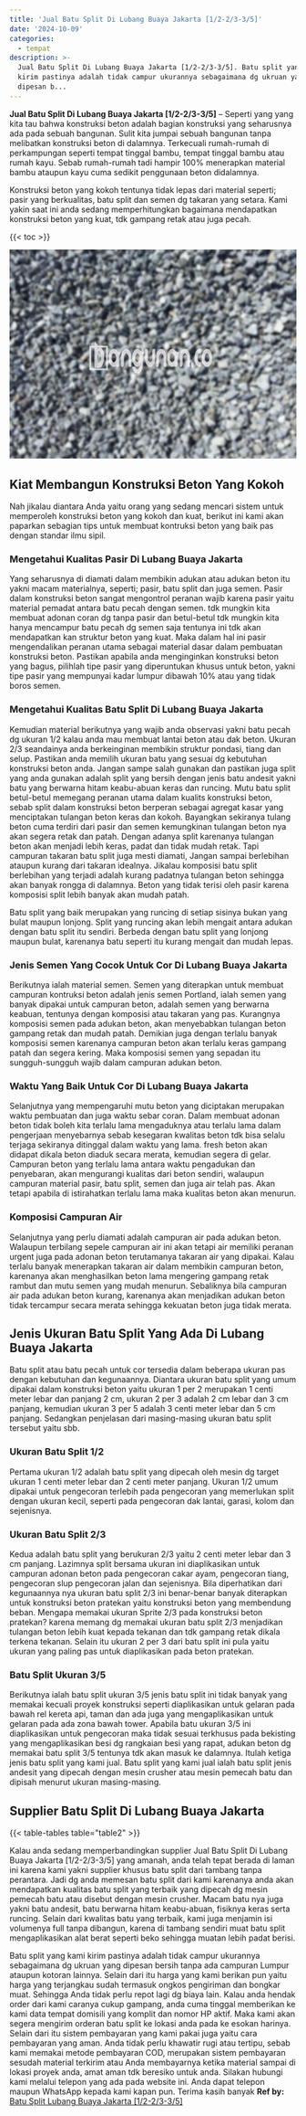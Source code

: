 ```yaml
---
title: 'Jual Batu Split Di Lubang Buaya Jakarta [1/2-2/3-3/5]'
date: '2024-10-09'
categories:
  - tempat
description: >-
  Jual Batu Split Di Lubang Buaya Jakarta [1/2-2/3-3/5]. Batu split yang kami
  kirim pastinya adalah tidak campur ukurannya sebagaimana dg ukruan yang
  dipesan b...
---
```


**Jual Batu Split Di Lubang Buaya Jakarta \[1/2-2/3-3/5\]** – Seperti yang yang kita tau bahwa konstruksi beton adalah bagian konstruksi yang seharusnya ada pada sebuah bangunan. Sulit kita jumpai sebuah bangunan tanpa melibatkan konstruksi beton di dalamnya. Terkecuali rumah-rumah di perkampungan seperti tempat tinggal bambu, tempat tinggal bambu atau rumah kayu. Sebab rumah-rumah tadi hampir 100% menerapkan material bambu ataupun kayu cuma sedikit penggunaan beton didalamnya.

Konstruksi beton yang kokoh tentunya tidak lepas dari material seperti; pasir yang berkualitas, batu split dan semen dg takaran yang setara. Kami yakin saat ini anda sedang memperhitungkan bagaimana mendapatkan konstruksi beton yang kuat, tdk gampang retak atau juga pecah.

{{< toc >}}

![Jual Batu Split Di Lubang Buaya Jakarta [1/2-2/3-3/5]](/images/jual-batu-split-04.png)

## Kiat Membangun Konstruksi Beton Yang Kokoh

Nah jikalau diantara Anda yaitu orang yang sedang mencari sistem untuk memperoleh konstruksi beton yang kokoh dan kuat, berikut ini kami akan paparkan sebagian tips untuk membuat kontruksi beton yang baik pas dengan standar ilmu sipil.

### Mengetahui Kualitas Pasir Di Lubang Buaya Jakarta

Yang seharusnya di diamati dalam membikin adukan atau adukan beton itu yakni macam materialnya, seperti; pasir, batu split dan juga semen. Pasir dalam konstruksi beton sangat mengontrol peranan wajib karena pasir yaitu material pemadat antara batu pecah dengan semen. tdk mungkin kita membuat adonan coran dg tanpa pasir dan betul-betul tdk mungkin kita hanya mencampur batu pecah dg semen saja tentunya ini tdk akan mendapatkan kan struktur beton yang kuat. Maka dalam hal ini pasir mengendalikan peranan utama sebagai material dasar dalam pembuatan konstruksi beton. Pastikan apabila anda menginginkan konstruksi beton yang bagus, pilihlah tipe pasir yang diperuntukan khusus untuk beton, yakni tipe pasir yang mempunyai kadar lumpur dibawah 10% atau yang tidak boros semen.

### Mengetahui Kualitas Batu Split Di Lubang Buaya Jakarta

Kemudian material berikutnya yang wajib anda observasi yakni batu pecah dg ukuran 1/2 kalau anda mau membuat lantai beton atau dak beton. Ukuran 2/3 seandainya anda berkeinginan membikin struktur pondasi, tiang dan selup. Pastikan anda memilih ukuran batu yang sesuai dg kebutuhan konstruksi beton anda. Jangan sampe salah gunakan dan pastikan juga split yang anda gunakan adalah split yang bersih dengan jenis batu andesit yakni batu yang berwarna hitam keabu-abuan keras dan runcing. Mutu batu split betul-betul memegang peranan utama dalam kualits konstruksi beton, sebab split dalam konstruksi beton berperan sebagai agregat kasar yang menciptakan tulangan beton keras dan kokoh. Bayangkan sekiranya tulang beton cuma terdiri dari pasir dan semen kemungkinan tulangan beton nya akan segera retak dan patah. Dengan adanya split karenanya tulangan beton akan menjadi lebih keras, padat dan tidak mudah retak. Tapi campuran takaran batu split juga mesti diamati, Jangan sampai berlebihan ataupun kurang dari takaran idealnya. Jikalau komposisi batu split berlebihan yang terjadi adalah kurang padatnya tulangan beton sehingga akan banyak rongga di dalamnya. Beton yang tidak terisi oleh pasir karena komposisi split lebih banyak akan mudah patah.

Batu split yang baik merupakan yang runcing di setiap sisinya bukan yang bulat maupun lonjong. Split yang runcing akan lebih mengait antara adukan dengan batu split itu sendiri. Berbeda dengan batu split yang lonjong maupun bulat, karenanya batu seperti itu kurang mengait dan mudah lepas.

### Jenis Semen Yang Cocok Untuk Cor Di Lubang Buaya Jakarta

Berikutnya ialah material semen. Semen yang diterapkan untuk membuat campuran kontruksi beton adalah jenis semen Portland, ialah semen yang banyak dipakai untuk campuran beton, adalah semen yang berwarna keabuan, tentunya dengan komposisi atau takaran yang pas. Kurangnya komposisi semen pada adukan beton, akan menyebabkan tulangan beton gampang retak dan mudah patah. Demikian juga dengan terlalu banyak komposisi semen karenanya campuran beton akan terlalu keras gampang patah dan segera kering. Maka komposisi semen yang sepadan itu sungguh-sungguh wajib dalam campuran adukan beton.

### Waktu Yang Baik Untuk Cor Di Lubang Buaya Jakarta

Selanjutnya yang mempengaruhi mutu beton yang diciptakan merupakan waktu pembuatan dan juga waktu sebar coran. Dalam membuat adonan beton tidak boleh kita terlalu lama mengaduknya atau terlalu lama dalam pengerjaan menyebarnya sebab kesegaran kwalitas beton tdk bisa selalu terjaga sekiranya ditinggal dalam waktu yang lama. fresh beton akan didapat dikala beton diaduk secara merata, kemudian segera di gelar. Campuran beton yang terlalu lama antara waktu pengadukan dan penyebaran, akan mengurangi kualitas dari beton sendiri, walaupun campuran material pasir, batu split, semen dan juga air telah pas. Akan tetapi apabila di istirahatkan terlalu lama maka kualitas beton akan menurun.

### Komposisi Campuran Air

Selanjutnya yang perlu diamati adalah campuran air pada adukan beton. Walaupun terbilang sepele campuran air ini akan tetapi air memiliki peranan urgent juga pada adonan beton terutamanya takaran air yang dipakai. Kalau terlalu banyak menerapkan takaran air dalam membikin campuran beton, karenanya akan menghasilkan beton lama mengering gampang retak rambut dan mutu semen yang mudah menurun. Sebaliknya bila campuran air pada adukan beton kurang, karenanya akan menjadikan adukan beton tidak tercampur secara merata sehingga kekuatan beton juga tidak merata.

## Jenis Ukuran Batu Split Yang Ada Di Lubang Buaya Jakarta

Batu split atau batu pecah untuk cor tersedia dalam beberapa ukuran pas dengan kebutuhan dan kegunaannya. Diantara ukuran batu split yang umum dipakai dalam konstruksi beton yaitu ukuran 1 per 2 merupakan 1 centi meter lebar dan panjang 2 cm, ukuran 2 per 3 adalah 2 cm lebar dan 3 cm panjang, kemudian ukuran 3 per 5 adalah 3 centi meter lebar dan 5 cm panjang. Sedangkan penjelasan dari masing-masing ukuran batu split tersebut yaitu sbb.

### Ukuran Batu Split 1/2

Pertama ukuran 1/2 adalah batu split yang dipecah oleh mesin dg target ukuran 1 centi meter lebar dan 2 centi meter panjang. Ukuran 1/2 umum dipakai untuk pengecoran terlebih pada pengecoran yang memerlukan split dengan ukuran kecil, seperti pada pengecoran dak lantai, garasi, kolom dan sejenisnya.

### Ukuran Batu Split 2/3

Kedua adalah batu split yang berukuran 2/3 yaitu 2 centi meter lebar dan 3 cm panjang. Lazimnya split bersama ukuran ini diaplikasikan untuk campuran adonan beton pada pengecoran cakar ayam, pengecoran tiang, pengecoran slup pengecoran jalan dan sejenisnya. Bila diperhatikan dari kegunaannya nya ukuran batu split 2/3 ini benar-benar banyak diterapkan untuk konstruksi beton pratekan yaitu konstruksi beton yang membendung beban. Mengapa memakai ukuran Sprite 2/3 pada konstruksi beton pratekan? karena memang dg memakai ukuran batu split 2/3 menjadikan tulangan beton lebih kuat kepada tekanan dan tdk gampang retak dikala terkena tekanan. Selain itu ukuran 2 per 3 dari batu split ini pula yaitu ukuran yang paling pas untuk diaplikasikan pada beton pratekan.

### Batu Split Ukuran 3/5

Berikutnya ialah batu split ukuran 3/5 jenis batu split ini tidak banyak yang memakai kecuali proyek konstruksi seperti diaplikasikan untuk gelaran pada bawah rel kereta api, taman dan ada juga yang mengaplikasikan untuk gelaran pada ada zona bawah tower. Apabila batu ukuran 3/5 ini diaplikasikan untuk pengecoran maka tidak sesuai terkhusus pada bekisting yang mengaplikasikan besi dg rangkaian besi yang rapat, adukan beton dg memakai batu split 3/5 tentunya tdk akan masuk ke dalamnya. Itulah ketiga jenis batu split yang kami jual. Batu split yang kami jual ialah batu split jenis andesit yang dipecah dengan mesin crusher atau mesin pemecah batu dan dipisah menurut ukuran masing-masing.

## Supplier Batu Split Di Lubang Buaya Jakarta

{{< table-tables table="table2" >}}

Kalau anda sedang memperbandingkan supplier Jual Batu Split Di Lubang Buaya Jakarta \[1/2-2/3-3/5\] yang amanah, anda telah tepat berada di laman ini karena kami yakni supplier khusus batu split dari tambang tanpa perantara. Jadi dg anda memesan batu split dari kami karenanya anda akan mendapatkan kualitas batu split yang terbaik yang dipecah dg mesin pemecah batu atau disebut dengan mesin crusher. Macam batu nya juga yakni batu andesit, batu berwarna hitam keabu-abuan, fisiknya keras serta runcing. Selain dari kwalitas batu yang terbaik, kami juga menjamin isi volumenya full tanpa dibangun, karena di tambang sendiri muat batu split mengaplikasikan alat berat seperti beko sehingga muatan lebih padat berisi.

Batu split yang kami kirim pastinya adalah tidak campur ukurannya sebagaimana dg ukruan yang dipesan bersih tanpa ada campuran Lumpur ataupun kotoran lainnya. Selain dari itu harga yang kami berikan pun yaitu harga yang terjangkau sudah termasuk ongkos pengiriman dan bongkar muat. Sehingga Anda tidak perlu repot lagi dg biaya lain. Kalau anda hendak order dari kami caranya cukup gampang, anda cuma tinggal memberikan ke kami data tempat domisili yang komplit dan nomor HP aktif. Maka kami akan segera mengirim orderan batu split ke lokasi anda pada ke esokan harinya. Selain dari itu sistem pembayaran yang kami pakai juga yaitu cara pembayaran yang aman. Anda tidak perlu khawatir rugi atau tertipu, sebab kami memakai metode pembayaran COD, merupakan sistem pembayaran sesudah material terkirim atau Anda membayarnya ketika material sampai di lokasi proyek anda, amat aman tdk beresiko untuk anda. Silakan hubungi kami melalui telepon yang ada pada website ini. Anda dapat telepon maupun WhatsApp kepada kami kapan pun. Terima kasih banyak
**Ref by:** [Batu Split Lubang Buaya Jakarta [1/2-2/3-3/5]](https://id.wikipedia.org/wiki/Batu)
